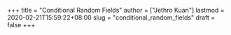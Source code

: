 +++
title = "Conditional Random Fields"
author = ["Jethro Kuan"]
lastmod = 2020-02-21T15:59:22+08:00
slug = "conditional_random_fields"
draft = false
+++

